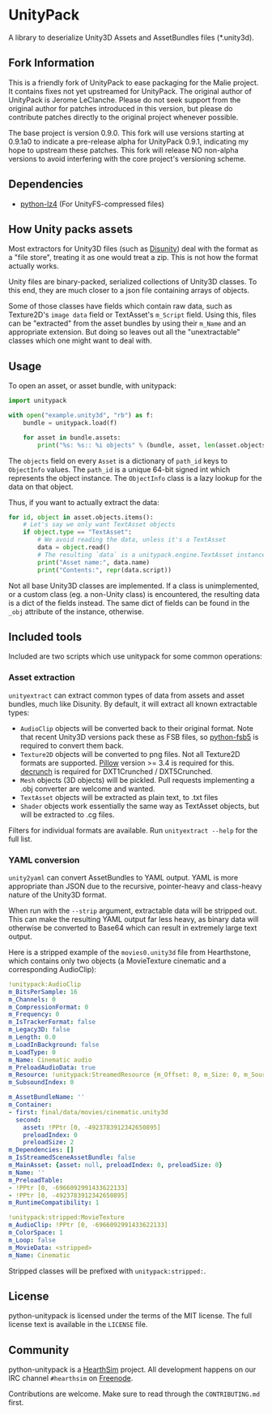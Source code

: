 # UnityPack

A library to deserialize Unity3D Assets and AssetBundles files (*.unity3d).

## Fork Information

This is a friendly fork of UnityPack to ease packaging for the Malie
project. It contains fixes not yet upstreamed for UnityPack. The
original author of UnityPack is Jerome LeClanche. Please do not seek
support from the original author for patches introduced in this
version, but please do contribute patches directly to the original
project whenever possible.

The base project is version 0.9.0. This fork will use versions
starting at 0.9.1a0 to indicate a pre-release alpha for UnityPack
0.9.1, indicating my hope to upstream these patches. This fork will
release NO non-alpha versions to avoid interfering with the core
project's versioning scheme.

## Dependencies

* [python-lz4](https://github.com/python-lz4/python-lz4) (For UnityFS-compressed files)


## How Unity packs assets

Most extractors for Unity3D files (such as [Disunity](https://github.com/ata4/disunity))
deal with the format as a "file store", treating it as one would treat a zip. This is
not how the format actually works.

Unity files are binary-packed, serialized collections of Unity3D classes. To this end,
they are much closer to a json file containing arrays of objects.

Some of those classes have fields which contain raw data, such as Texture2D's `image data`
field or TextAsset's `m_Script` field. Using this, files can be "extracted" from the asset
bundles by using their `m_Name` and an appropriate extension. But doing so leaves out all
the "unextractable" classes which one might want to deal with.


## Usage

To open an asset, or asset bundle, with unitypack:

```py
import unitypack

with open("example.unity3d", "rb") as f:
	bundle = unitypack.load(f)

	for asset in bundle.assets:
		print("%s: %s:: %i objects" % (bundle, asset, len(asset.objects)))
```

The `objects` field on every `Asset` is a dictionary of `path_id` keys to `ObjectInfo`
values. The `path_id` is a unique 64-bit signed int which represents the object instance.
The `ObjectInfo` class is a lazy lookup for the data on that object.

Thus, if you want to actually extract the data:

```py
for id, object in asset.objects.items():
	# Let's say we only want TextAsset objects
	if object.type == "TextAsset":
		# We avoid reading the data, unless it's a TextAsset
		data = object.read()
		# The resulting `data` is a unitypack.engine.TextAsset instance
		print("Asset name:", data.name)
		print("Contents:", repr(data.script))
```

Not all base Unity3D classes are implemented. If a class is unimplemented, or a custom class
(eg. a non-Unity class) is encountered, the resulting data is a dict of the fields instead.
The same dict of fields can be found in the `_obj` attribute of the instance, otherwise.


## Included tools

Included are two scripts which use unitypack for some common operations:


### Asset extraction

`unityextract` can extract common types of data from assets and asset bundles, much like Disunity.
By default, it will extract all known extractable types:

* `AudioClip` objects will be converted back to their original format. Note that recent Unity3D
  versions pack these as FSB files, so [python-fsb5](https://github.com/hearthsim/python-fsb5)
  is required to convert them back.
* `Texture2D` objects will be converted to png files. Not all Texture2D formats are supported.
  [Pillow](https://github.com/python-pillow/Pillow) version >= 3.4 is required for this.
  [decrunch](https://github.com/HearthSim/decrunch) is required for DXT1Crunched / DXT5Crunched.
* `Mesh` objects (3D objects) will be pickled. Pull requests implementing a .obj converter are
  welcome and wanted.
* `TextAsset` objects will be extracted as plain text, to .txt files
* `Shader` objects work essentially the same way as TextAsset objects, but will be extracted to
  .cg files.

Filters for individual formats are available. Run `unityextract --help` for the full list.


### YAML conversion

`unity2yaml` can convert AssetBundles to YAML output. YAML is more appropriate than JSON
due to the recursive, pointer-heavy and class-heavy nature of the Unity3D format.

When run with the `--strip` argument, extractable data will be stripped out. This can make the
resulting YAML output far less heavy, as binary data will otherwise be converted to Base64 which
can result in extremely large text output.

Here is a stripped example of the `movies0.unity3d` file from Hearthstone, which contains only
two objects (a MovieTexture cinematic and a corresponding AudioClip):

```yaml
!unitypack:AudioClip
m_BitsPerSample: 16
m_Channels: 0
m_CompressionFormat: 0
m_Frequency: 0
m_IsTrackerFormat: false
m_Legacy3D: false
m_Length: 0.0
m_LoadInBackground: false
m_LoadType: 0
m_Name: Cinematic audio
m_PreloadAudioData: true
m_Resource: !unitypack:StreamedResource {m_Offset: 0, m_Size: 0, m_Source: ''}
m_SubsoundIndex: 0

m_AssetBundleName: ''
m_Container:
- first: final/data/movies/cinematic.unity3d
  second:
    asset: !PPtr [0, -4923783912342650895]
    preloadIndex: 0
    preloadSize: 2
m_Dependencies: []
m_IsStreamedSceneAssetBundle: false
m_MainAsset: {asset: null, preloadIndex: 0, preloadSize: 0}
m_Name: ''
m_PreloadTable:
- !PPtr [0, -6966092991433622133]
- !PPtr [0, -4923783912342650895]
m_RuntimeCompatibility: 1

!unitypack:stripped:MovieTexture
m_AudioClip: !PPtr [0, -6966092991433622133]
m_ColorSpace: 1
m_Loop: false
m_MovieData: <stripped>
m_Name: Cinematic
```

Stripped classes will be prefixed with `unitypack:stripped:`.


## License

python-unitypack is licensed under the terms of the MIT license.
The full license text is available in the `LICENSE` file.


## Community

python-unitypack is a [HearthSim](http://hearthsim.info) project. All development
happens on our IRC channel `#hearthsim` on [Freenode](https://freenode.net).

Contributions are welcome. Make sure to read through the `CONTRIBUTING.md` first.
